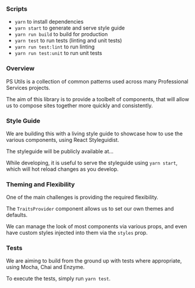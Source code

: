 ### Scripts

- `yarn` to install dependencies
- `yarn start` to generate and serve style guide
- `yarn run build` to build for production
- `yarn test` to run tests (linting and unit tests)
- `yarn run test:lint` to run linting
- `yarn run test:unit` to run unit tests

### Overview

PS Utils is a collection of common patterns used across many Professional Services projects.

The aim of this library is to provide a toolbelt of components, that will allow us to compose
sites together more quickly and consistently.

### Style Guide

We are building this with a living style guide to showcase how to use the various components, using React Styleguidist.

The styleguide will be publicly available at...

While developing, it is useful to serve the styleguide using `yarn start`, which will hot reload changes as you develop.

### Theming and Flexibility

One of the main challenges is providing the required flexibility.

The `TraitsProvider` component allows us to set our own themes and defaults.

We can manage the look of most components via various props, and even have custom styles injected into them via the `styles` prop.

### Tests

We are aiming to build from the ground up with tests where appropriate, using Mocha, Chai and Enzyme.

To execute the tests, simply run `yarn test`.

